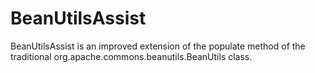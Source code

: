 # BeanUtilsAssist
BeanUtilsAssist is an improved extension of the populate method of the traditional org.apache.commons.beanutils.BeanUtils class.
